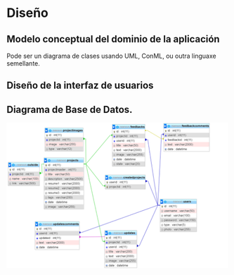 # Diseño

## Modelo conceptual del dominio de la aplicación
Pode ser un diagrama de clases usando UML, ConML, ou outra linguaxe semellante.

## Diseño de la interfaz de usuarios


## Diagrama de Base de Datos.
![Modelo relacional](../img/modelo_relacional.PNG)